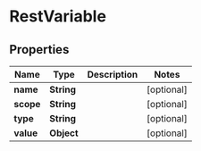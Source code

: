 
# RestVariable

## Properties
Name | Type | Description | Notes
------------ | ------------- | ------------- | -------------
**name** | **String** |  |  [optional]
**scope** | **String** |  |  [optional]
**type** | **String** |  |  [optional]
**value** | **Object** |  |  [optional]




